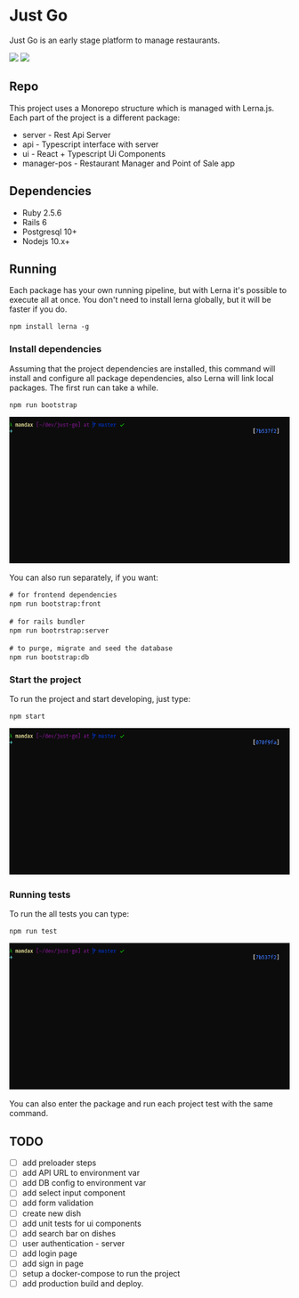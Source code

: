 # Just Go

Just Go is an early stage platform to manage restaurants.

<img src="./doc/desktop.gif" />
<img src="./doc/mobile.gif" width="340" />

## Repo

This project uses a Monorepo structure which is managed with Lerna.js. Each part of the project is a different package:

- server - Rest Api Server
- api - Typescript interface with server
- ui - React + Typescript Ui Components
- manager-pos - Restaurant Manager and Point of Sale app

## Dependencies

- Ruby 2.5.6
- Rails 6
- Postgresql 10+
- Nodejs 10.x+

## Running

Each package has your own running pipeline, but with Lerna it's possible to execute all at once. You don't need to install lerna globally, but it will be faster if you do.

    npm install lerna -g

### Install dependencies

Assuming that the project dependencies are installed, this command will install and configure all package dependencies, also Lerna will link local packages. The first run can take a while.

    npm run bootstrap

![Bootstrap](./doc/bootstrap.gif)

You can also run separately, if you want:

    # for frontend dependencies
    npm run bootstrap:front 
    
    # for rails bundler
    npm run bootrstrap:server
    
    # to purge, migrate and seed the database
    npm run bootstrap:db

### Start the project

To run the project and start developing, just type:

    npm start

![Start](./doc/start.gif)

### Running tests

To run the all tests you can type:

    npm run test

![Tests](./doc/tests.gif)

You can also enter the package and run each project test with the same command.

## TODO

- [ ]  add preloader steps
- [ ]  add API URL to environment var
- [ ]  add DB config to environment var
- [ ]  add select input component
- [ ]  add form validation
- [ ]  create new dish
- [ ]  add unit tests for ui components
- [ ]  add search bar on dishes
- [ ]  user authentication - server
- [ ]  add login page
- [ ]  add sign in page
- [ ]  setup a docker-compose to run the project
- [ ]  add production build and deploy.